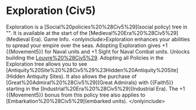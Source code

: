 # Exploration (Civ5)

Exploration is a [Social%20policies%20%28Civ5%29](social policy) tree in "". It is available at the start of the [Medieval%20Era%20%28Civ5%29](Medieval Era).
Game Info.
&lt;onlyinclude&gt;Exploration enhances your abilities to spread your empire over the seas.
Adopting Exploration gives +1 {{Movement5}} for Naval units and +1 Sight for Naval Combat units. Unlocks building the [Louvre%20%28Civ5%29](Louvre).
Adopting all Policies in the Exploration tree allows you to see [Antiquity%20Site%20%28Civ5%29%23Hidden%20Antiquity%20Site](Hidden Antiquity Sites). It also allows the purchase of [Great%20Admiral%20%28Civ5%29](Great Admirals) with {{Faith5}} starting in the [Industrial%20Era%20%28Civ5%29](Industrial Era).
The +1 {{Movement5}} bonus from this policy tree also applies to [Embarkation%20%28Civ5%29](embarked units).
&lt;/onlyinclude&gt;
